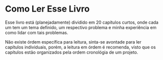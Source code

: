 # Como Ler Esse Livro

Esse livro está (planejadamente) dividido em 20 capítulos curtos,
onde cada um tem um tema definido, um respectivo problema e minha experiência
 em como lidar com tais problemas.

Não existe órdem específica para leitura, sinta-se avontade para ler capítulos individuais,
porém, a leitura em órdem é recomenda, visto que os capítulos estão
organizados pela ordem cronológia de um projeto.